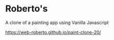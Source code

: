 # Roberto's
A clone of a painting app using Vanilla Javascript

https://web-roberto.github.io/paint-clone-20/
